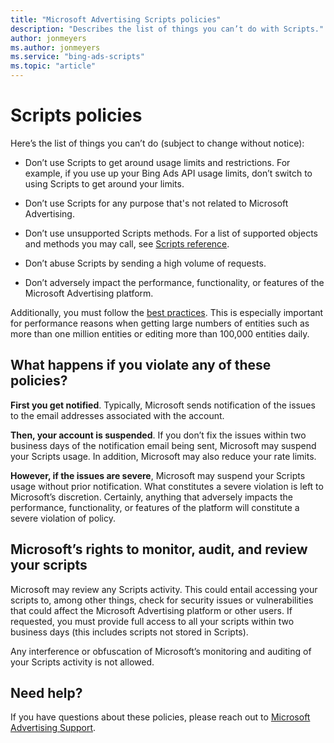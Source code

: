 ```yaml
---
title: "Microsoft Advertising Scripts policies"
description: "Describes the list of things you can’t do with Scripts."
author: jonmeyers
ms.author: jonmeyers
ms.service: "bing-ads-scripts"
ms.topic: "article"
---
```


# Scripts policies

Here’s the list of things you can’t do (subject to change without notice):

- Don’t use Scripts to get around usage limits and restrictions. For example, if you use up your Bing Ads API usage limits, don’t switch to using Scripts to get around your limits.  
  
- Don’t use Scripts for any purpose that's not related to Microsoft Advertising.  
  
- Don’t use unsupported Scripts methods. For a list of supported objects and methods you may call, see [Scripts reference](../reference-overview.md).  
  
- Don’t abuse Scripts by sending a high volume of requests.  
  
- Don’t adversely impact the performance, functionality, or features of the Microsoft Advertising platform.

Additionally, you must follow the [best practices](best-practices.md). This is especially important for performance reasons when getting large numbers of entities such as more than one million entities or editing more than 100,000 entities daily.


## What happens if you violate any of these policies? 

**First you get notified**. Typically, Microsoft sends notification of the issues to the email addresses associated with the account.

**Then, your account is suspended**. If you don’t fix the issues within two business days of the notification email being sent, Microsoft may suspend your Scripts usage. In addition, Microsoft may also reduce your rate limits.

**However, if the issues are severe**, Microsoft may suspend your Scripts usage without prior notification. What constitutes a severe violation is left to Microsoft’s discretion. Certainly, anything that adversely impacts the performance, functionality, or features of the platform will constitute a severe violation of policy.


## Microsoft’s rights to monitor, audit, and review your scripts

Microsoft may review any Scripts activity. This could entail accessing your scripts to, among other things, check for security issues or vulnerabilities that could affect the Microsoft Advertising platform or other users. If requested, you must provide full access to all your scripts within two business days (this includes scripts not stored in Scripts).  

Any interference or obfuscation of Microsoft’s monitoring and auditing of your Scripts activity is not allowed.


## Need help?

If you have questions about these policies, please reach out to [Microsoft Advertising Support](https://about.ads.microsoft.com/en-us/microsoft-advertising-support).
